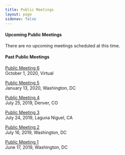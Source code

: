 ```yaml
---
title: Public Meetings
layout: page
sidenav: false
---
```


#### Upcoming Public Meetings 
There are no upcoming meetings scheduled at this time. 


#### Past Public Meetings 

[Public Meeting 6]({{site.baseurl}}/assets/uploads/October%201%202020%20Public%20Meeting%20-%20Agenda%20and%20Presentation.pdf)  
October 1, 2020, Virtual

[Public Meeting 5]({{site.baseurl}}/assets/uploads/20191227%20High%20Value%20Assets%20Report%20as%20Required%20by%20FASTA.pdf)  
January 13, 2020, Washington, DC

[Public Meeting 4]({{site.baseurl}}/assets/uploads/Notes%20Denver%20Public%20meeting%20July%2025th%202019%20(1).pdf)  
July 25, 2019, Denver, CO

[Public Meeting 3]({{site.baseurl}}/assets/uploads/Public%20Meeting%20July%2024th%20Laguna%20Niguel%20Notes.pdf)  
July 24, 2019, Laguna Niguel, CA

[Public Meeting 2]({{site.baseurl}}/assets/uploads/PBRB%20Public%20Meeting%20July%2016%2C%20Agenda.pdf)  
July 16, 2019, Washington, DC

[Public Meeting 1]({{site.baseurl}}/assets/uploads/Public%20Meeting%20Transcript%20June%2017%202019%20(1).pdf)  
June 17, 2019, Washington, DC









